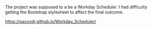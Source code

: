 The project was supposed to a be a Workday Scheduler. I had difficulty getting the Bootstrap stylesheet to affect the final outcome. 


https://pacovdj.github.io/Workday_Scheduler/
